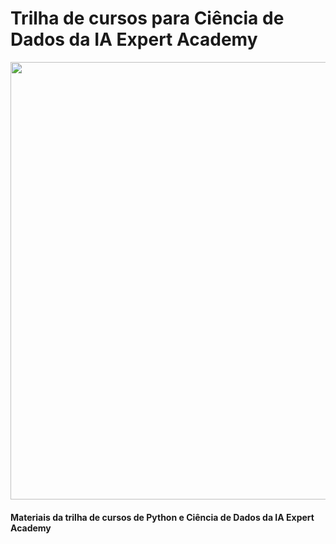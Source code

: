 # Trilha de cursos para Ciência de Dados da IA Expert Academy

<div align="center">
<img src="https://user-images.githubusercontent.com/94937578/147395212-78120e82-21ae-4cb5-9f77-c7d7adfa32d5.PNG" width="700px"/>
</div>

#### Materiais da trilha de cursos de Python e Ciência de Dados da IA Expert Academy

